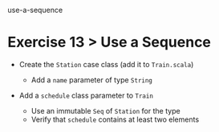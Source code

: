 use-a-sequence

# Exercise 13 > Use a Sequence

- Create the `Station` case class (add it to `Train.scala`)
  - Add a `name` parameter of type `String`

- Add a `schedule` class parameter to `Train`
  - Use an immutable `Seq` of `Station` for the type
  - Verify that `schedule` contains at least two elements
